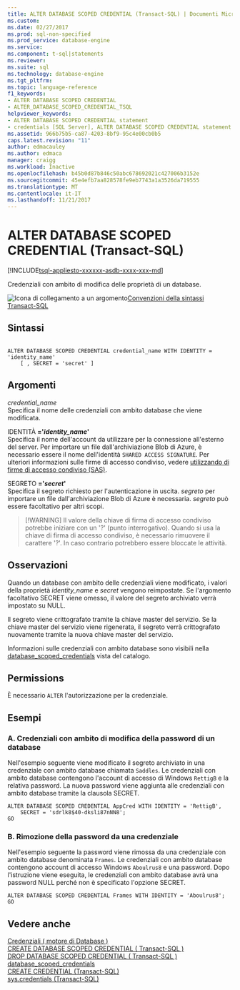 ```yaml
---
title: ALTER DATABASE SCOPED CREDENTIAL (Transact-SQL) | Documenti Microsoft
ms.custom: 
ms.date: 02/27/2017
ms.prod: sql-non-specified
ms.prod_service: database-engine
ms.service: 
ms.component: t-sql|statements
ms.reviewer: 
ms.suite: sql
ms.technology: database-engine
ms.tgt_pltfrm: 
ms.topic: language-reference
f1_keywords:
- ALTER DATABASE SCOPED CREDENTIAL
- ALTER_DATABASE_SCOPED_CREDENTIAL_TSQL
helpviewer_keywords:
- ALTER DATABASE SCOPED CREDENTIAL statement
- credentials [SQL Server], ALTER DATABASE SCOPED CREDENTIAL statement
ms.assetid: 966b75b5-ca87-4203-8bf9-95c4e00cb0b5
caps.latest.revision: "11"
author: edmacauley
ms.author: edmaca
manager: craigg
ms.workload: Inactive
ms.openlocfilehash: b45b0d87b846c50abc678692021c427006b3152e
ms.sourcegitcommit: 45e4efb7aa828578fe9eb7743a1a3526da719555
ms.translationtype: MT
ms.contentlocale: it-IT
ms.lasthandoff: 11/21/2017
---
```

# <a name="alter-database-scoped-credential-transact-sql"></a>ALTER DATABASE SCOPED CREDENTIAL (Transact-SQL)
[!INCLUDE[tsql-appliesto-xxxxxx-asdb-xxxx-xxx-md](../../includes/tsql-appliesto-xxxxxx-asdb-xxxx-xxx-md.md)]

  Credenziali con ambito di modifica delle proprietà di un database.  
  
 ![Icona di collegamento a un argomento](../../database-engine/configure-windows/media/topic-link.gif "Icona di collegamento a un argomento")[Convenzioni della sintassi Transact-SQL](../../t-sql/language-elements/transact-sql-syntax-conventions-transact-sql.md)  
  
## <a name="syntax"></a>Sintassi  
  
```  
  
ALTER DATABASE SCOPED CREDENTIAL credential_name WITH IDENTITY = 'identity_name'  
    [ , SECRET = 'secret' ]  
```  
  
## <a name="arguments"></a>Argomenti  
 *credential_name*  
 Specifica il nome delle credenziali con ambito database che viene modificata.  
  
 IDENTITÀ **='***identity_name***'**  
 Specifica il nome dell'account da utilizzare per la connessione all'esterno del server. Per importare un file dall'archiviazione Blob di Azure, è necessario essere il nome dell'identità `SHARED ACCESS SIGNATURE`.  Per ulteriori informazioni sulle firme di accesso condiviso, vedere [utilizzando di firme di accesso condiviso (SAS)](https://docs.microsoft.com/azure/storage/storage-dotnet-shared-access-signature-part-1).  
    
  
 SEGRETO **='***secret***'**  
 Specifica il segreto richiesto per l'autenticazione in uscita. *segreto* per importare un file dall'archiviazione Blob di Azure è necessaria. *segreto* può essere facoltativo per altri scopi.   
>  [!WARNING]
>  Il valore della chiave di firma di accesso condiviso potrebbe iniziare con un '?' (punto interrogativo). Quando si usa la chiave di firma di accesso condiviso, è necessario rimuovere il carattere '?'. In caso contrario potrebbero essere bloccate le attività.    
  
## <a name="remarks"></a>Osservazioni  
 Quando un database con ambito delle credenziali viene modificato, i valori della proprietà *identity_name* e *secret* vengono reimpostate. Se l'argomento facoltativo SECRET viene omesso, il valore del segreto archiviato verrà impostato su NULL.  
  
 Il segreto viene crittografato tramite la chiave master del servizio. Se la chiave master del servizio viene rigenerata, il segreto verrà crittografato nuovamente tramite la nuova chiave master del servizio.  
  
 Informazioni sulle credenziali con ambito database sono visibili nella [database_scoped_credentials](../../relational-databases/system-catalog-views/sys-database-scoped-credentials-transact-sql.md) vista del catalogo.  
  
## <a name="permissions"></a>Permissions  
 È necessario `ALTER` l'autorizzazione per la credenziale.  
  
## <a name="examples"></a>Esempi  
  
### <a name="a-changing-the-password-of-a-database-scoped-credential"></a>A. Credenziali con ambito di modifica della password di un database  
 Nell'esempio seguente viene modificato il segreto archiviato in una credenziale con ambito database chiamata `Saddles`. Le credenziali con ambito database contengono l'account di accesso di Windows `RettigB` e la relativa password. La nuova password viene aggiunta alle credenziali con ambito database tramite la clausola SECRET.  
  
```  
ALTER DATABASE SCOPED CREDENTIAL AppCred WITH IDENTITY = 'RettigB',   
    SECRET = 'sdrlk8$40-dksli87nNN8';  
GO  
```  
  
### <a name="b-removing-the-password-from-a-credential"></a>B. Rimozione della password da una credenziale  
 Nell'esempio seguente la password viene rimossa da una credenziale con ambito database denominata `Frames`. Le credenziali con ambito database contengono account di accesso Windows `Aboulrus8` e una password. Dopo l'istruzione viene eseguita, le credenziali con ambito database avrà una password NULL perché non è specificato l'opzione SECRET.  
  
```  
ALTER DATABASE SCOPED CREDENTIAL Frames WITH IDENTITY = 'Aboulrus8';  
GO  
```  
  
## <a name="see-also"></a>Vedere anche  
 [Credenziali &#40; motore di Database &#41;](../../relational-databases/security/authentication-access/credentials-database-engine.md)   
 [CREATE DATABASE SCOPED CREDENTIAL &#40; Transact-SQL &#41;](../../t-sql/statements/create-database-scoped-credential-transact-sql.md)   
 [DROP DATABASE SCOPED CREDENTIAL &#40; Transact-SQL &#41;](../../t-sql/statements/drop-database-scoped-credential-transact-sql.md)   
 [database_scoped_credentials](../../relational-databases/system-catalog-views/sys-database-scoped-credentials-transact-sql.md)   
 [CREATE CREDENTIAL &#40;Transact-SQL&#41;](../../t-sql/statements/create-credential-transact-sql.md)   
 [sys.credentials &#40;Transact-SQL&#41;](../../relational-databases/system-catalog-views/sys-credentials-transact-sql.md)  
  
  
